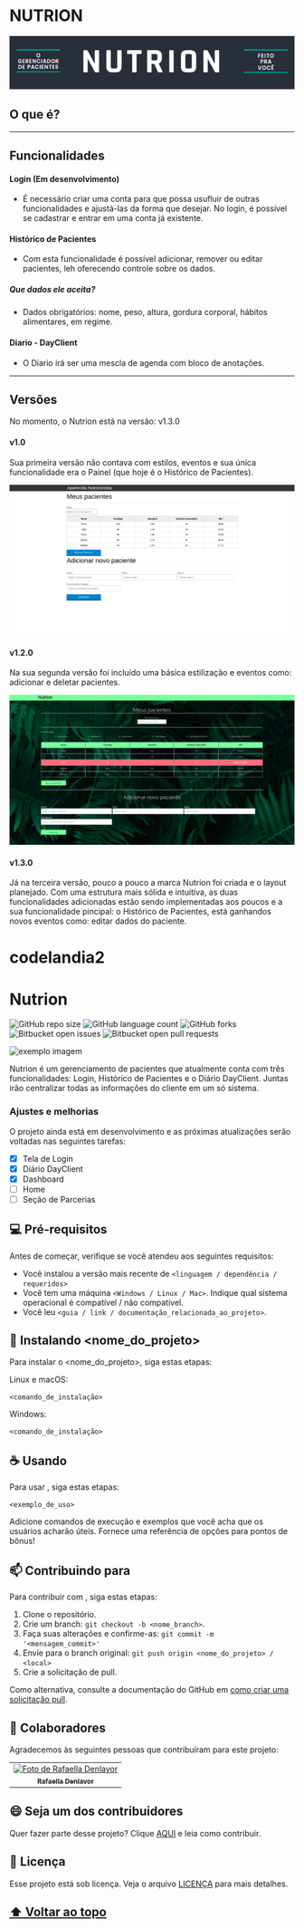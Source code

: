 # NUTRION

![](./assets/public/img/logo.png)

## O que é?


---

## Funcionalidades
#### Login (Em desenvolvimento)

* É necessário criar uma conta para que possa usufluir de outras funcionalidades e ajustá-las da forma que desejar. No login, é possível se cadastrar e entrar em uma conta já existente.

#### Histórico de Pacientes

* Com esta funcionalidade é possível adicionar, remover ou editar pacientes, leh oferecendo controle sobre os dados.

##### Que dados ele aceita?
* Dados obrigatórios: nome, peso, altura, gordura corporal, hábitos alimentares, em regime. 

#### Diario - DayClient

* O Diario irá ser uma mescla de agenda com bloco de anotações.

---

## Versões 

No momento, o Nutrion está na versão: v1.3.0

#### v1.0
Sua primeira versão não contava com estilos, eventos e sua única funcionalidade era o Painel (que hoje é o Histórico de Pacientes). 

![](./assets/public/img/v1.0.png)

#### v1.2.0
Na sua segunda versão foi incluído uma básica estilização e eventos como: adicionar e deletar pacientes.

![](./assets/public/img/v1.2.0.png)

#### v1.3.0
Já na terceira versão, pouco a pouco a marca Nutrion foi criada e o layout planejado. Com uma estrutura mais sólida e intuitiva, as duas funcionalidades adicionadas estão sendo implementadas aos poucos e a sua funcionalidade pincipal: o Histórico de Pacientes, está ganhandos novos eventos como: editar dados do paciente.


# codelandia2

# Nutrion

![GitHub repo size](https://img.shields.io/github/repo-size/rafa-denlavor/README-template?style=for-the-badge)
![GitHub language count](https://img.shields.io/github/languages/count/rafa-denlavor/README-template?style=for-the-badge)
![GitHub forks](https://img.shields.io/github/forks/rafa-denlavor/README-template?style=for-the-badge)
![Bitbucket open issues](https://img.shields.io/bitbucket/issues/rafa-denlavor/README-template?style=for-the-badge)
![Bitbucket open pull requests](https://img.shields.io/bitbucket/pr-raw/rafa-denlavor/README-template?style=for-the-badge)

<img src="exemplo-image.png" alt="exemplo imagem">

Nutrion é um gerenciamento de pacientes que atualmente conta com três funcionalidades: Login, Histórico de Pacientes e o Diário DayClient. Juntas irão centralizar todas as informações do cliente em um só sistema.

### Ajustes e melhorias

O projeto ainda está em desenvolvimento e as próximas atualizações serão voltadas nas seguintes tarefas:

- [x] Tela de Login
- [x] Diário DayClient
- [x] Dashboard
- [ ] Home
- [ ] Seção de Parcerias

## :computer: Pré-requisitos

Antes de começar, verifique se você atendeu aos seguintes requisitos:
<!---Estes são apenas requisitos de exemplo. Adicionar, duplicar ou remover conforme necessário--->
* Você instalou a versão mais recente de `<linguagem / dependência / requeridos>`
* Você tem uma máquina `<Windows / Linux / Mac>`. Indique qual sistema operacional é compatível / não compatível.
* Você leu `<guia / link / documentação_relacionada_ao_projeto>`.

## :rocket: Instalando <nome_do_projeto>

Para instalar o <nome_do_projeto>, siga estas etapas:

Linux e macOS:
```
<comando_de_instalação>
```

Windows:
```
<comando_de_instalação>
```

## :coffee: Usando <nutrion>

Para usar <nutrion>, siga estas etapas:

```
<exemplo_de_uso>
```

Adicione comandos de execução e exemplos que você acha que os usuários acharão úteis. Fornece uma referência de opções para pontos de bônus!

## :mailbox: Contribuindo para <nutrion>
<!---Se o seu README for longo ou se você tiver algum processo ou etapas específicas que deseja que os contribuidores sigam, considere a criação de um arquivo CONTRIBUTING.md separado--->
Para contribuir com <nutrion>, siga estas etapas:

1. Clone o repositório.
2. Crie um branch: `git checkout -b <nome_branch>`.
3. Faça suas alterações e confirme-as: `git commit -m '<mensagem_commit>'`
4. Envie para o branch original: `git push origin <nome_do_projeto> / <local>`
5. Crie a solicitação de pull.

Como alternativa, consulte a documentação do GitHub em [como criar uma solicitação pull](https://help.github.com/en/github/collaborating-with-issues-and-pull-requests/creating-a-pull-request).

## :handshake: Colaboradores

Agradecemos às seguintes pessoas que contribuíram para este projeto:

<table>
  <tr>
    <td align="center">
      <a href="#">
        <img src="https://encrypted-tbn0.gstatic.com/images?q=tbn:ANd9GcQJdTMeYOt24VppAdx6q4sFgbXBv1aHqxKbqeRZhr3UIL-9YaSyc_-HQf-fM5kleDsxgOM&usqp=CAU" width="100px;" alt="Foto de Rafaella Denlavor"/><br>
        <sub>
          <b>Rafaella Denlavor</b>
        </sub>
      </a>
    </td>
  </tr>
</table>


## :smile: Seja um dos contribuidores<br>

Quer fazer parte desse projeto? Clique [AQUI](CONTRIBUTING.md) e leia como contribuir.

## :memo: Licença

Esse projeto está sob licença. Veja o arquivo [LICENÇA](LICENSE.md) para mais detalhes.

[:arrow_up: Voltar ao topo](#nutrion)<br>
---
